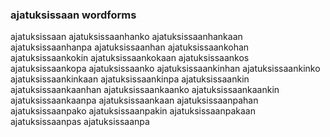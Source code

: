 
### ajatuksissaan wordforms

ajatuksissaan
ajatuksissaanhanko
ajatuksissaanhankaan
ajatuksissaanhanpa
ajatuksissaanhan
ajatuksissaankohan
ajatuksissaankokin
ajatuksissaankokaan
ajatuksissaankos
ajatuksissaankopa
ajatuksissaanko
ajatuksissaankinhan
ajatuksissaankinko
ajatuksissaankinkaan
ajatuksissaankinpa
ajatuksissaankin
ajatuksissaankaanhan
ajatuksissaankaanko
ajatuksissaankaankin
ajatuksissaankaanpa
ajatuksissaankaan
ajatuksissaanpahan
ajatuksissaanpako
ajatuksissaanpakin
ajatuksissaanpakaan
ajatuksissaanpas
ajatuksissaanpa

